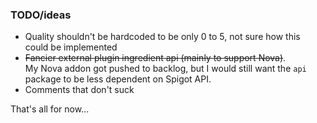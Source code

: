 ### TODO/ideas

- Quality shouldn't be hardcoded to be only 0 to 5, not sure how this could be implemented
- ~~Fancier external plugin ingredient api (mainly to support Nova)~~.  
    My Nova addon got pushed to backlog, but I would still want the `api` package to be less dependent on Spigot API.
- Comments that don't suck

That's all for now...
